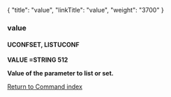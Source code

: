 {
    "title": "value",
    "linkTitle": "value",
    "weight": "3700"
}<span id="value"></span>

### value

#### UCONFSET, LISTUCONF

****VALUE =STRING 512****

****Value of the parameter to list or set.****

[Return to Command index](../../)
